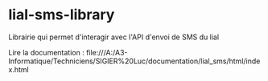 # lial-sms-library
Librairie qui permet d'interagir avec l'API d'envoi de SMS du lial

Lire la documentation : file:///A:/A3-Informatique/Techniciens/SIGIER%20Luc/documentation/lial_sms/html/index.html